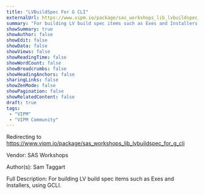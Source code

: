 ```yaml
---
title: "LVBuildSpec For G CLI"
externalUrl: https://www.vipm.io/package/sas_workshops_lib_lvbuildspec_for_g_cli
summary: "For building LV build spec items such as Exes and Installers, using GCLI.."
showSummary: true
showAuthor: false
showEdit: false
showData: false
showViews: false
showReadingTime: false
showWordCount: false
showBreadcrumbs: false
showHeadingAnchors: false
sharingLinks: false
showZenMode: false
showPagination: false
showRelatedContent: false
draft: true
tags:
 - "VIPM"
 - "VIPM Community"
---
```


Redirecting to https://www.vipm.io/package/sas_workshops_lib_lvbuildspec_for_g_cli

Vendor: SAS Workshops

Author(s): Sam Taggart
 
Full Description:
For building LV build spec items such as Exes and Installers, using GCLI.